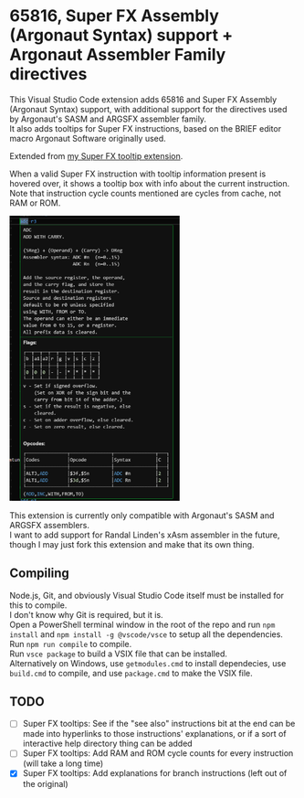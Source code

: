 # 65816, Super FX Assembly (Argonaut Syntax) support + Argonaut Assembler Family directives

This Visual Studio Code extension adds 65816 and Super FX Assembly (Argonaut Syntax) support, with additional support for the directives used by Argonaut's SASM and ARGSFX assembler family.  
It also adds tooltips for Super FX instructions, based on the BRIEF editor macro Argonaut Software originally used.  

Extended from [my Super FX tooltip extension](https://github.com/Sunlitspace542/superfxhelp-vscode).

When a valid Super FX instruction with tooltip information present is hovered over, it shows a tooltip box with info about the current instruction.  
Note that instruction cycle counts mentioned are cycles from cache, not RAM or ROM.  

<img src="./img/example.png" title="" alt="example.png" width="298">

This extension is currently only compatible with Argonaut's SASM and ARGSFX assemblers.  
I want to add support for Randal Linden's xAsm assembler in the future, though I may just fork this extension and make that its own thing.  

## Compiling

Node.js, Git, and obviously Visual Studio Code itself must be installed for this to compile.  
I don't know why Git is required, but it is.  
Open a PowerShell terminal window in the root of the repo and run ``npm install`` and ``npm install -g @vscode/vsce`` to setup all the dependencies.  
Run ``npm run compile`` to compile.  
Run ``vsce package`` to build a VSIX file that can be installed.  
Alternatively on Windows, use ``getmodules.cmd`` to install dependecies, use ``build.cmd`` to compile, and use ``package.cmd`` to make the VSIX file.

## TODO

- [ ] Super FX tooltips: See if the "see also" instructions bit at the end can be made into hyperlinks to those instructions' explanations, or if a sort of interactive help directory thing can be added
- [ ] Super FX tooltips: Add RAM and ROM cycle counts for every instruction (will take a long time)
- [x] Super FX tooltips: Add explanations for branch instructions (left out of the original)
